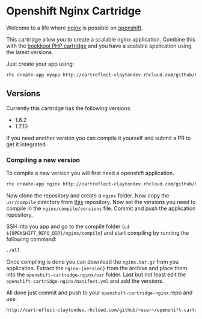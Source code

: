 # Openshift Nginx Cartridge
Welcome to a life where [nginx](http://nginx.org/) is possible on [openshift](https://www.openshift.com/).
 
This cartridge allow you to create a scalable nginx application.
Combine this with the [boekkooi PHP cartridge](https://github.com/boekkooi/openshift-cartridge-php) and you have a scalable application using the latest versions.

Just create your app using:
```BASH
rhc create-app myapp http://cartreflect-claytondev.rhcloud.com/github/boekkooi/openshift-cartridge-nginx
```

## Versions
Currently this cartridge has the following versions:
- 1.6.2
- 1.7.10

If you need another version you can compile it yourself and submit a PR to get it integrated.

### Compiling a new version
To compile a new version you will first need a openshift application.
```BASH
rhc create-app nginx http://cartreflect-claytondev.rhcloud.com/github/boekkooi/openshift-cartridge-nginx
```

Now clone the repository and create a `nginx` folder. Now copy the `usr/compile` directory from [this](https://github.com/boekkooi/openshift-cartridge-nginx) repository.
Now set the versions you need to compile in the `nginx/compile/versions` file. Commit and push the application repository.
  
SSH into you app and go to the compile folder (`cd ${OPENSHIFT_REPO_DIR}/nginx/compile`) and start compiling by running the following command:
```BASH
./all
```
Once compiling is done you can download the `nginx.tar.gz` from you application. 
Extract the `nginx-{version}` from the archive and place them into the `openshift-cartridge-nginx/usr` folder.
Last but not least edit the `openshift-cartridge-nginx/manifest.yml` and add the versions.

All done just commit and push to your `openshift-cartridge-nginx` repo and use:
```BASH
http://cartreflect-claytondev.rhcloud.com/github/<user>/openshift-cartridge-nginx
```
